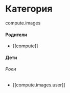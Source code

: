 # Категория

compute.images


#### Родители

- [[compute]]


#### Дети

###### Роли
- [[compute.images.user]]
